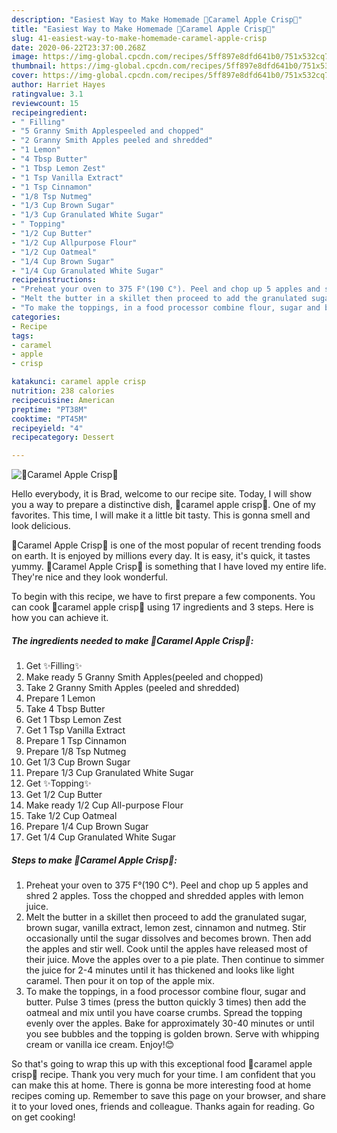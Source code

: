 ```yaml
---
description: "Easiest Way to Make Homemade 🍎Caramel Apple Crisp🍏"
title: "Easiest Way to Make Homemade 🍎Caramel Apple Crisp🍏"
slug: 41-easiest-way-to-make-homemade-caramel-apple-crisp
date: 2020-06-22T23:37:00.268Z
image: https://img-global.cpcdn.com/recipes/5ff897e8dfd641b0/751x532cq70/🍎caramel-apple-crisp🍏-recipe-main-photo.jpg
thumbnail: https://img-global.cpcdn.com/recipes/5ff897e8dfd641b0/751x532cq70/🍎caramel-apple-crisp🍏-recipe-main-photo.jpg
cover: https://img-global.cpcdn.com/recipes/5ff897e8dfd641b0/751x532cq70/🍎caramel-apple-crisp🍏-recipe-main-photo.jpg
author: Harriet Hayes
ratingvalue: 3.1
reviewcount: 15
recipeingredient:
- " Filling"
- "5 Granny Smith Applespeeled and chopped"
- "2 Granny Smith Apples peeled and shredded"
- "1 Lemon"
- "4 Tbsp Butter"
- "1 Tbsp Lemon Zest"
- "1 Tsp Vanilla Extract"
- "1 Tsp Cinnamon"
- "1/8 Tsp Nutmeg"
- "1/3 Cup Brown Sugar"
- "1/3 Cup Granulated White Sugar"
- " Topping"
- "1/2 Cup Butter"
- "1/2 Cup Allpurpose Flour"
- "1/2 Cup Oatmeal"
- "1/4 Cup Brown Sugar"
- "1/4 Cup Granulated White Sugar"
recipeinstructions:
- "Preheat your oven to 375 F°(190 C°). Peel and chop up 5 apples and shred 2 apples. Toss the chopped and shredded apples with lemon juice."
- "Melt the butter in a skillet then proceed to add the granulated sugar, brown sugar, vanilla extract, lemon zest, cinnamon and nutmeg. Stir occasionally until the sugar dissolves and becomes brown. Then add the apples and stir well. Cook until the apples have released most of their juice. Move the apples over to a pie plate. Then continue to simmer the juice for 2-4 minutes until it has thickened and looks like light caramel. Then pour it on top of the apple mix."
- "To make the toppings, in a food processor combine flour, sugar and butter. Pulse 3 times (press the button quickly 3 times) then add the oatmeal and mix until you have coarse crumbs. Spread the topping evenly over the apples. Bake for approximately 30-40 minutes or until you see bubbles and the topping is golden brown. Serve with whipping cream or vanilla ice cream. Enjoy!😊"
categories:
- Recipe
tags:
- caramel
- apple
- crisp

katakunci: caramel apple crisp 
nutrition: 238 calories
recipecuisine: American
preptime: "PT38M"
cooktime: "PT45M"
recipeyield: "4"
recipecategory: Dessert

---
```



![🍎Caramel Apple Crisp🍏](https://img-global.cpcdn.com/recipes/5ff897e8dfd641b0/751x532cq70/🍎caramel-apple-crisp🍏-recipe-main-photo.jpg)

Hello everybody, it is Brad, welcome to our recipe site. Today, I will show you a way to prepare a distinctive dish, 🍎caramel apple crisp🍏. One of my favorites. This time, I will make it a little bit tasty. This is gonna smell and look delicious.



🍎Caramel Apple Crisp🍏 is one of the most popular of recent trending foods on earth. It is enjoyed by millions every day. It is easy, it's quick, it tastes yummy. 🍎Caramel Apple Crisp🍏 is something that I have loved my entire life. They're nice and they look wonderful.


To begin with this recipe, we have to first prepare a few components. You can cook 🍎caramel apple crisp🍏 using 17 ingredients and 3 steps. Here is how you can achieve it.

##### The ingredients needed to make 🍎Caramel Apple Crisp🍏:

1. Get  ✨Filling✨
1. Make ready 5 Granny Smith Apples(peeled and chopped)
1. Take 2 Granny Smith Apples (peeled and shredded)
1. Prepare 1 Lemon
1. Take 4 Tbsp Butter
1. Get 1 Tbsp Lemon Zest
1. Get 1 Tsp Vanilla Extract
1. Prepare 1 Tsp Cinnamon
1. Prepare 1/8 Tsp Nutmeg
1. Get 1/3 Cup Brown Sugar
1. Prepare 1/3 Cup Granulated White Sugar
1. Get  ✨Topping✨
1. Get 1/2 Cup Butter
1. Make ready 1/2 Cup All-purpose Flour
1. Take 1/2 Cup Oatmeal
1. Prepare 1/4 Cup Brown Sugar
1. Get 1/4 Cup Granulated White Sugar




##### Steps to make 🍎Caramel Apple Crisp🍏:

1. Preheat your oven to 375 F°(190 C°). Peel and chop up 5 apples and shred 2 apples. Toss the chopped and shredded apples with lemon juice.
1. Melt the butter in a skillet then proceed to add the granulated sugar, brown sugar, vanilla extract, lemon zest, cinnamon and nutmeg. Stir occasionally until the sugar dissolves and becomes brown. Then add the apples and stir well. Cook until the apples have released most of their juice. Move the apples over to a pie plate. Then continue to simmer the juice for 2-4 minutes until it has thickened and looks like light caramel. Then pour it on top of the apple mix.
1. To make the toppings, in a food processor combine flour, sugar and butter. Pulse 3 times (press the button quickly 3 times) then add the oatmeal and mix until you have coarse crumbs. Spread the topping evenly over the apples. Bake for approximately 30-40 minutes or until you see bubbles and the topping is golden brown. Serve with whipping cream or vanilla ice cream. Enjoy!😊




So that's going to wrap this up with this exceptional food 🍎caramel apple crisp🍏 recipe. Thank you very much for your time. I am confident that you can make this at home. There is gonna be more interesting food at home recipes coming up. Remember to save this page on your browser, and share it to your loved ones, friends and colleague. Thanks again for reading. Go on get cooking!
